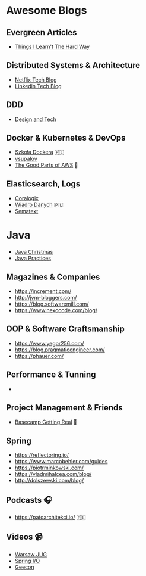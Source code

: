 # Awesome Blogs

## Evergreen Articles 
* [Things I Learn't The Hard Way](https://blog.juliobiason.me/thoughts/things-i-learnt-the-hard-way/)

## Distributed Systems & Architecture 
* [Netflix Tech Blog](https://netflixtechblog.com/@NetflixTechBlog)
* [Linkedin Tech Blog](https://engineering.linkedin.com/blog)

## DDD 
* [Design and Tech](https://medium.com/design-and-tech-co)

## Docker & Kubernetes & DevOps
* [Szkoła Dockera](http://szkoladockera.pl/) 🇵🇱
* [vsupalov](https://vsupalov.com/articles/)
* [The Good Parts of AWS](https://gumroad.com/l/aws-good-parts) 📕

## Elasticsearch, Logs 
* [Coralogix](https://coralogix.com/category/Log-analytics-blog/)
* [Wiadro Danych](https://wiadrodanych.pl/) 🇵🇱
* [Sematext](https://sematext.com/blog/)

# Java 
* [Java Christmas](https://java.christmas/)
* [Java Practices](http://www.javapractices.com/home/HomeAction.do)

## Magazines & Companies 
* https://increment.com/
* http://jvm-bloggers.com/
* https://blog.softwaremill.com/
* https://www.nexocode.com/blog/

## OOP & Software Craftsmanship 
* https://www.yegor256.com/
* https://blog.pragmaticengineer.com/
* https://phauer.com/

## Performance & Tunning 
* 

## Project Management & Friends
* [Basecamp Getting Real](https://basecamp.com/gettingreal) 📕

## Spring 
* https://reflectoring.io/ 
* https://www.marcobehler.com/guides
* https://piotrminkowski.com/
* https://vladmihalcea.com/blog/
* http://dolszewski.com/blog/

## Podcasts 🎧
* https://patoarchitekci.io/ 🇵🇱

## Videos 📹
* [Warsaw JUG](https://www.youtube.com/channel/UC2coGyxf5x_CzJ3l4F-N-Sw/videos)
* [Spring I/O](https://www.youtube.com/channel/UCLMPXsvSrhNPN3i9h-u8PYg) 
* [Geecon](https://www.youtube.com/channel/UCVnJYdr91EZW8YvtMrxB1bg/videos)
